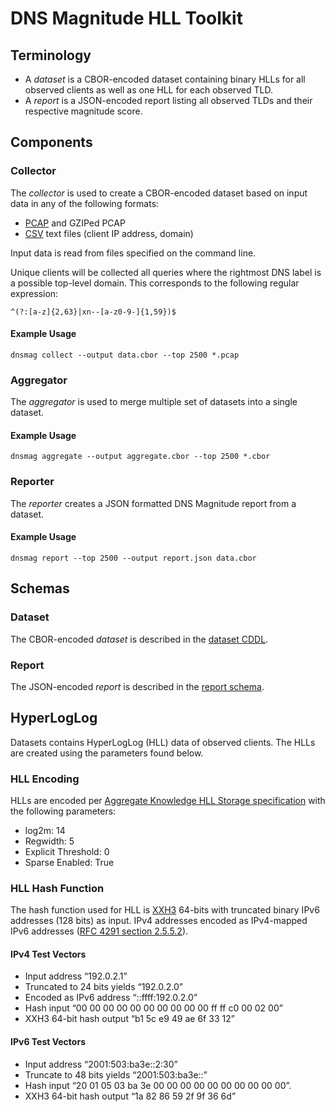# DNS Magnitude HLL Toolkit


## Terminology

- A _dataset_ is a CBOR-encoded dataset containing binary HLLs for all observed clients as well as one HLL for each observed TLD.
- A _report_ is a JSON-encoded report listing all observed TLDs and their respective magnitude score.

## Components

### Collector

The _collector_ is used to create a CBOR-encoded dataset based on input data in any of the following formats:

- [PCAP](https://en.wikipedia.org/wiki/Pcap) and GZIPed PCAP
- [CSV](https://en.wikipedia.org/wiki/Comma-separated_values) text files (client IP address, domain)

Input data is read from files specified on the command line.

Unique clients will be collected all queries where the rightmost DNS label is a possible top-level domain. This corresponds to the following regular expression:

    ^(?:[a-z]{2,63}|xn--[a-z0-9-]{1,59})$

#### Example Usage

    dnsmag collect --output data.cbor --top 2500 *.pcap

### Aggregator

The _aggregator_ is used to merge multiple set of datasets into a single dataset.

#### Example Usage

    dnsmag aggregate --output aggregate.cbor --top 2500 *.cbor

### Reporter

The _reporter_ creates a JSON formatted DNS Magnitude report from a dataset.

#### Example Usage

    dnsmag report --top 2500 --output report.json data.cbor


## Schemas

### Dataset

The CBOR-encoded _dataset_ is described in the [dataset CDDL](schema/dataset.cddl).

### Report

The JSON-encoded _report_ is described in the [report schema](schema/report-schema.yaml).

## HyperLogLog

Datasets contains HyperLogLog (HLL) data of observed clients. The HLLs are created using the parameters found below.

### HLL Encoding

HLLs are encoded per [Aggregate Knowledge HLL Storage specification](https://github.com/aggregateknowledge/hll-storage-spec) with the following parameters:

- log2m: 14
- Regwidth: 5
- Explicit Threshold: 0
- Sparse Enabled: True

### HLL Hash Function

The hash function used for HLL is [XXH3](https://xxhash.com/) 64-bits with truncated binary IPv6 addresses (128 bits) as input. IPv4 addresses encoded as IPv4-mapped IPv6 addresses ([RFC 4291 section 2.5.5.2](https://datatracker.ietf.org/doc/html/rfc4291.html#section-2.5.5.2)).

#### IPv4 Test Vectors

- Input address “192.0.2.1”
- Truncated to 24 bits yields “192.0.2.0”
- Encoded as IPv6 address “::ffff:192.0.2.0”
- Hash input  “00 00 00 00 00 00 00 00 00 00 ff ff c0 00 02 00”
- XXH3 64-bit hash output “b1 5c e9 49 ae 6f 33 12”

#### IPv6 Test Vectors

- Input address “2001:503:ba3e::2:30”
- Truncate to 48 bits yields “2001:503:ba3e::”
- Hash input “20 01 05 03 ba 3e 00 00 00 00 00 00 00 00 00 00”.
- XXH3 64-bit hash output “1a 82 86 59 2f 9f 36 6d”
